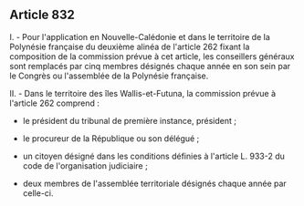 Article 832
----
I. - Pour l'application en Nouvelle-Calédonie et dans le territoire de la
Polynésie française du deuxième alinéa de l'article 262 fixant la composition de
la commission prévue à cet article, les conseillers généraux sont remplacés par
cinq membres désignés chaque année en son sein par le Congrès ou l'assemblée de
la Polynésie française.

II. - Dans le territoire des îles Wallis-et-Futuna, la commission prévue à
l'article 262 comprend :

- le président du tribunal de première instance, président ;

- le procureur de la République ou son délégué ;

- un citoyen désigné dans les conditions définies à l'article L. 933-2 du code
de l'organisation judiciaire ;

- deux membres de l'assemblée territoriale désignés chaque année par celle-ci.

